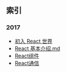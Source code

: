## 索引

### 2017

* [初入 React 世界](./初入React世界.md)
* [React 基本介绍.md](./React基本介绍.md)
* [React组件](./React组件.md)
* [React通信](./React组件.md)

